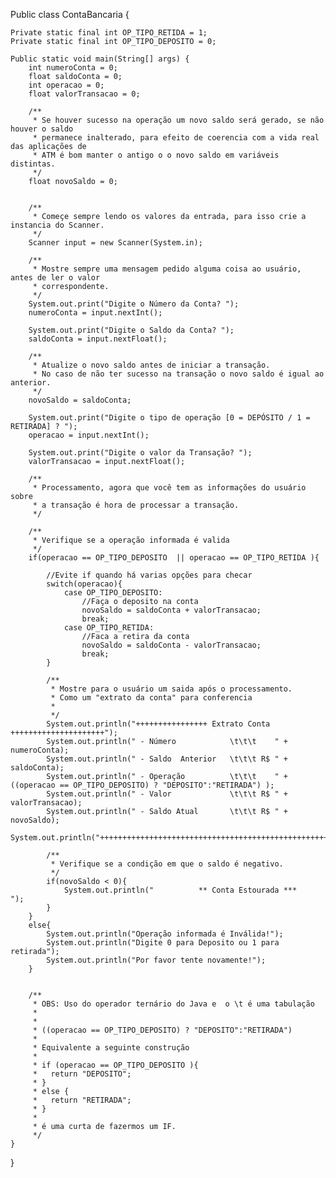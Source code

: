 Public class ContaBancaria {
		
	Private static final int OP_TIPO_RETIDA = 1;
	Private static final int OP_TIPO_DEPOSITO = 0;

	Public static void main(String[] args) {
		int numeroConta = 0;
		float saldoConta = 0; 
		int operacao = 0;
		float valorTransacao = 0; 
		
		/**
		 * Se houver sucesso na operação um novo saldo será gerado, se não houver o saldo 
		 * permanece inalterado, para efeito de coerencia com a vida real das aplicações de
		 * ATM é bom manter o antigo o o novo saldo em variáveis distintas.
		 */
		float novoSaldo = 0;
		 
		
		/**
		 * Começe sempre lendo os valores da entrada, para isso crie a instancia do Scanner.
		 */
		Scanner input = new Scanner(System.in);
		
		/**
		 * Mostre sempre uma mensagem pedido alguma coisa ao usuário, antes de ler o valor 
		 * correspondente.
		 */
		System.out.print("Digite o Número da Conta? ");
		numeroConta = input.nextInt();
		
		System.out.print("Digite o Saldo da Conta? ");
		saldoConta = input.nextFloat();
		
		/**
		 * Atualize o novo saldo antes de iniciar a transação.
		 * No caso de não ter sucesso na transação o novo saldo é igual ao anterior.
		 */
		novoSaldo = saldoConta;
		
		System.out.print("Digite o tipo de operação [0 = DEPÓSITO / 1 = RETIRADA] ? ");
		operacao = input.nextInt();
		
		System.out.print("Digite o valor da Transação? ");
		valorTransacao = input.nextFloat();
		
		/**
		 * Processamento, agora que você tem as informações do usuário sobre
		 * a transação é hora de processar a transação.
		 */
		
		/**
		 * Verifique se a operação informada é valida
		 */
		if(operacao == OP_TIPO_DEPOSITO  || operacao == OP_TIPO_RETIDA ){
			
			//Evite if quando há varias opções para checar
			switch(operacao){
				case OP_TIPO_DEPOSITO:
					//Faça o deposito na conta
					novoSaldo = saldoConta + valorTransacao;
					break;
				case OP_TIPO_RETIDA:
					//Faca a retira da conta
					novoSaldo = saldoConta - valorTransacao;
					break;
			}
			
			/**
			 * Mostre para o usuário um saida após o processamento.
			 * Como um "extrato da conta" para conferencia
			 * 
			 */
			System.out.println("++++++++++++++++ Extrato Conta +++++++++++++++++++++");
			System.out.println(" - Número            \t\t\t    " + numeroConta);
			System.out.println(" - Saldo  Anterior   \t\t\t R$ " + saldoConta);
			System.out.println(" - Operação          \t\t\t    " + ((operacao == OP_TIPO_DEPOSITO) ? "DEPOSITO":"RETIRADA") );
			System.out.println(" - Valor             \t\t\t R$ " + valorTransacao);
			System.out.println(" - Saldo Atual       \t\t\t R$ " + novoSaldo);
			System.out.println("++++++++++++++++++++++++++++++++++++++++++++++++++++");
			
			/**
			 * Verifique se a condição em que o saldo é negativo.
			 */
			if(novoSaldo < 0){
				System.out.println("          ** Conta Estourada ***              ");
			}
		}
		else{
			System.out.println("Operação informada é Inválida!");
			System.out.println("Digite 0 para Deposito ou 1 para retirada");
			System.out.println("Por favor tente novamente!");
		}
		
		
		/**
		 * OBS: Uso do operador ternário do Java e  o \t é uma tabulação
		 * 
		 * 
		 * ((operacao == OP_TIPO_DEPOSITO) ? "DEPOSITO":"RETIRADA")
		 * 
		 * Equivalente a seguinte construção
		 * 
		 * if (operacao == OP_TIPO_DEPOSITO ){
		 *   return "DEPOSITO";
		 * }
		 * else {
		 *   return "RETIRADA";
		 * }
		 * 
		 * é uma curta de fazermos um IF.
		 */
	}
}
